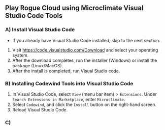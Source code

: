## Play Rogue Cloud using Microclimate Visual Studio Code Tools

### A) Install Visual Studio Code
- If you already have Visual Studio Code installed, skip to the next section.

1) Visit https://code.visualstudio.com/Download and select your operating system.
2) After the download completes, run the installer (Windows) or install the package (Linux/MacOS).
3) After the install is completed, run Visual Studio code.

### B) Installing Codewind Tools into Visual Studio Code

1) In Visual Studio Code, select `View` (menu bar item) > `Extensions`. Under `Search Extensions in Marketplace`, enter `Microclimate`.
2) Select `Codewind`, and click the `Install` button on the right-hand screen.
3) Reload Visual Studio Code.

### C) 
